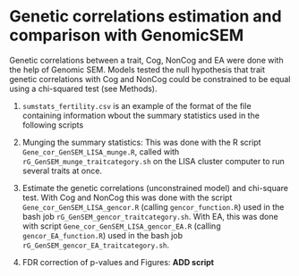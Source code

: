 # Genetic correlations estimation and comparison with GenomicSEM 


Genetic correlations between a trait, Cog, NonCog and EA were done with the help of Genomic SEM. Models tested the null hypothesis  that trait genetic correlations with Cog and NonCog could be constrained to be equal using a chi-squared test (see Methods). 

1) `sumstats_fertility.csv` is an example of the format of the file containing information wbout the summary statistics used in the following scripts 

2) Munging the summary statistics: This was done with the R script `Gene_cor_GenSEM_LISA_munge.R`, called with `rG_GenSEM_munge_traitcategory.sh` on the LISA cluster computer to run several traits at once. 

3) Estimate the genetic correlations (unconstrained model) and chi-square test.  With Cog and NonCog this was done with the script `Gene_cor_GenSEM_LISA_gencor.R` (calling `gencor_function.R`) used in the bash job `rG_GenSEM_gencor_traitcategory.sh`. With EA, this was done with script `Gene_cor_GenSEM_LISA_gencor_EA.R` (calling `gencor_EA_function.R`) used in the bash job `rG_GenSEM_gencor_EA_traitcategory.sh`.  

4) FDR correction of p-values and Figures: **ADD script** 
